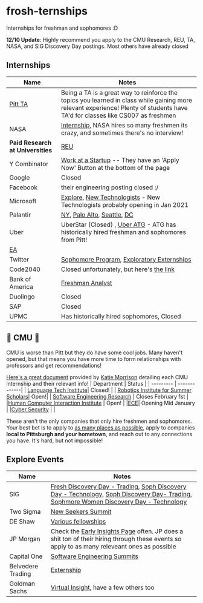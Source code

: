 # frosh-ternships
Internships for freshman and sophomores :D

**12/10 Update**: Highly recommend you apply to the CMU Research, REU, TA, NASA, and SIG Discovery Day postings. Most others have already closed


## Internships
| Name  |    Notes |
|---|-------------|
|[Pitt TA](https://cfopitt.taleo.net/careersection/pitt_student_int/jobdetail.ftl?job=20005570&tz=GMT-05%3A00&tzname=America%2FNew_York) | Being a TA is a great way to reinforce the topics you learned in class while gaining more relevant experience! Plenty of students have TA'd for classes like CS007 as freshmen |
| NASA | [Internship](https://nasa.force.com/s/login/), NASA hires so many freshmen its crazy, and sometimes there's no interview!|
| **Paid Research at Universities** | [REU](https://www.nsf.gov/crssprgm/reu/reu_search.jsp)|
|Y Combinator| [Work at a Startup](https://www.workatastartup.com/internships) -- They have an 'Apply Now' Button at the bottom of the page|
|Google | Closed |
|Facebook |   their engineering posting closed :/ |
|Microsoft| [Explore](https://careers.microsoft.com/students/us/en/usexploremicrosoftprogram), [New Technologists](https://newtechnologists.com/) - New Technologists probably opening in Jan 2021 |
| Palantir | [NY](https://jobs.lever.co/palantir/1a13a5e8-dc42-4655-a5de-dbc120763f1e), [Palo Alto](https://jobs.lever.co/palantir/09e872da-508a-4581-804e-1da312c718e4), [Seattle](https://jobs.lever.co/palantir/1009258f-f81e-4ed9-b73c-be64c8b03b5c), [DC](https://jobs.lever.co/palantir/667ad245-0eb8-44da-b29c-791c2fa081d3)  |
|Uber| UberStar (Closed) , [Uber ATG](https://www.uber.com/global/en/careers/list/62849/) - ATG has historically hired freshman and sophomores from Pitt! |
|[EA](https://ea.gr8people.com/jobs/162806/pathfinder-intern-software-engineer) | |
|Twitter | [Sophomore Program](https://twitteracademy21.splashthat.com/), [Exploratory Externships](https://uronsiteexperiences21.splashthat.com/) | 
| Code2040| Closed unfortunately, but here's [the link](http://www.code2040.org/fellows-program) |
|Bank of America | [Freshman Analyst](https://campus.bankofamerica.com/careers/Global-Technology-Freshman-Summer-Analyst-Program-US.html) | 
|Duolingo | Closed |
|SAP | Closed | 
| UPMC | Has historically hired sophomores, Closed |

## 🌟 CMU 🌟
CMU is worse than Pitt but they do have some cool jobs. Many haven't opened, but that means you have more time to form relationships with professors and get recommendations!  

[Here's a great document](https://drive.google.com/file/d/1xI-krdfT2QbaXbNno4jjaptXRjmXcHBX/view) provided by [Katie Morrison](https://www.linkedin.com/in/katelyncmorrison98/) detailing each CMU internship and their relevant info!
| Department | Status |
| --------- | -------------|
| [Language Tech Institute](https://www.lti.cs.cmu.edu/news/language-technologies-institute-summer-internships-2021)| Closed! |
| [Robotics Institute for Summer Scholars](https://riss.ri.cmu.edu/apply/)| Open!|
| [Software Engineering Research](https://applygrad.cs.cmu.edu/apply/index.php?domain=80) | Closes February 1st |
|[Human Computer Interaction Institute](https://www.hcii.cmu.edu/news/2020/hcii-seeks-researchers-summer-2021-program) | Open! | 
|[ECE](https://www.ece.cmu.edu/academics/bs-in-ece/summer-internship.html)| Opening Mid January |
|[Cyber Security](https://cmu.taleo.net/careersection/2/jobdetail.ftl?job=0011I&lang=en) | |

These aren't the only companies that only hire freshmen and sophomores. Your best bet is to apply to [as many places as possible](https://github.com/Pitt-CSC/Summer2021-Internships), apply to companies **local to Pittsburgh and your hometown**, and reach out to any connections you have. It's hard, but not impossible!

## Explore Events
| Name  |    Notes |
|---|-------------|
|SIG | [Fresh Discovery Day - Trading](https://careers.sig.com/job/SUSQA004Y5163/Freshman-Discovery-Day), [Soph Discovery Day - Technology](https://careers.sig.com/job/SUSQA004Y5122), [Soph Discovery Day- Trading](https://careers.sig.com/job/SUSQA004Y5062/Sophomore-Discovery-Day-Trading), [Sophmore Women Discovery Day - Technology](https://careers.sig.com/job/SUSQA004Y5146/Sophomore-Discovery-Day-for-Women-Technology)|
| Two Sigma | [New Seekers Summit](https://careers.twosigma.com/careers/UniversityJobDetail?jobId=7390) | 
| DE Shaw | [Various fellowships](https://fellowships.deshaw.com) |
| JP Morgan | Check the [Early Insights Page](https://careers.jpmorgan.com/us/en/students/programs) often. JP does a shit ton of their hiring through these events so apply to as many releveant ones as possible | 
| Capital One | [Software Engineering Summits](https://campus.capitalone.com/summits/) |
| Belvedere Trading | [Externship](http://www.belvederetrading.com/externships) |
| Goldman Sachs | [Virtual Insight](https://www.goldmansachs.com/careers/students/programs/americas/undergrad-virtual-insight-series.html), have a few others too |
